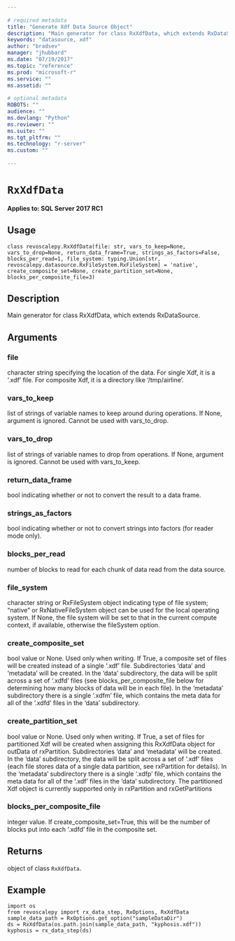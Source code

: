 ```yaml
--- 
 
# required metadata 
title: "Generate Xdf Data Source Object" 
description: "Main generator for class RxXdfData, which extends RxDataSource." 
keywords: "datasource, xdf" 
author: "bradsev" 
manager: "jhubbard" 
ms.date: "07/19/2017" 
ms.topic: "reference" 
ms.prod: "microsoft-r" 
ms.service: "" 
ms.assetid: "" 
 
# optional metadata 
ROBOTS: "" 
audience: "" 
ms.devlang: "Python" 
ms.reviewer: "" 
ms.suite: "" 
ms.tgt_pltfrm: "" 
ms.technology: "r-server" 
ms.custom: "" 
 
---
```


# `RxXdfData`


**Applies to: SQL Server 2017 RC1**


## Usage



```
class revoscalepy.RxXdfData(file: str, vars_to_keep=None, vars_to_drop=None, return_data_frame=True, strings_as_factors=False, blocks_per_read=1, file_system: typing.Union[str, revoscalepy.datasource.RxFileSystem.RxFileSystem] = 'native', create_composite_set=None, create_partition_set=None, blocks_per_composite_file=3)
```




## Description

Main generator for class RxXdfData, which extends RxDataSource.


## Arguments


### file

character string specifying the location of the data. For single
Xdf, it is a ‘.xdf’ file. For composite Xdf, it is a directory like
‘/tmp/airline’.


### vars_to_keep

list of strings of variable names to keep around during
operations. If None, argument is ignored. Cannot be used with vars_to_drop.


### vars_to_drop

list of strings of variable names to drop from
operations. If None, argument is ignored. Cannot be used with vars_to_keep.


### return_data_frame

bool indicating whether or not to convert the
result to a data frame.


### strings_as_factors

bool indicating whether or not to convert
strings into factors (for reader mode only).


### blocks_per_read

number of blocks to read for each chunk of data read
from the data source.


### file_system

character string or RxFileSystem object indicating type
of file system; “native” or RxNativeFileSystem object can be used for the
local operating system. If None, the file system will be set to that in
the current compute context, if available, otherwise the fileSystem option.


### create_composite_set

bool value or None. Used only when writing.
If True, a composite set of files will be created instead of a single ‘.xdf’
file. Subdirectories ‘data’ and ‘metadata’ will be created. In the ‘data’
subdirectory, the data will be split across a set of ‘.xdfd’ files (see
blocks_per_composite_file below for determining how many blocks of data will be
in each file). In the ‘metadata’ subdirectory there is a single ‘.xdfm’ file,
which contains the meta data for all of the ‘.xdfd’ files in the ‘data’
subdirectory.


### create_partition_set

bool value or None. Used only when writing.
If True, a set of files for partitioned Xdf will be created when assigning
this RxXdfData object for outData of rxPartition. Subdirectories ‘data’ and
‘metadata’ will be created. In the ‘data’ subdirectory, the data will be
split across a set of ‘.xdf’ files (each file stores data of a single data
partition, see rxPartition for details). In the ‘metadata’ subdirectory there
is a single ‘.xdfp’ file, which contains the meta data for all of the ‘.xdf’
files in the ‘data’ subdirectory. The partitioned Xdf object is currently
supported only in rxPartition and rxGetPartitions


### blocks_per_composite_file

integer value. If
create_composite_set=True, this will be the number of blocks put into each
‘.xdfd’ file in the composite set.


## Returns

object of class `RxXdfData`.


## Example



```
import os
from revoscalepy import rx_data_step, RxOptions, RxXdfData
sample_data_path = RxOptions.get_option("sampleDataDir")
ds = RxXdfData(os.path.join(sample_data_path, "kyphosis.xdf"))
kyphosis = rx_data_step(ds)
```

